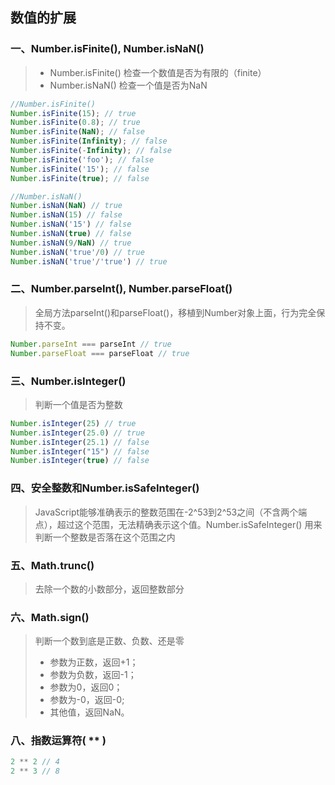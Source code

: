 ## **数值的扩展**

### 一、Number.isFinite(), Number.isNaN()
> * Number.isFinite()  检查一个数值是否为有限的（finite）
> * Number.isNaN()  检查一个值是否为NaN

```javascript
//Number.isFinite()
Number.isFinite(15); // true
Number.isFinite(0.8); // true
Number.isFinite(NaN); // false
Number.isFinite(Infinity); // false
Number.isFinite(-Infinity); // false
Number.isFinite('foo'); // false
Number.isFinite('15'); // false
Number.isFinite(true); // false

//Number.isNaN()
Number.isNaN(NaN) // true
Number.isNaN(15) // false
Number.isNaN('15') // false
Number.isNaN(true) // false
Number.isNaN(9/NaN) // true
Number.isNaN('true'/0) // true
Number.isNaN('true'/'true') // true
```

### 二、Number.parseInt(), Number.parseFloat() 
>全局方法parseInt()和parseFloat()，移植到Number对象上面，行为完全保持不变。
```javascript
Number.parseInt === parseInt // true
Number.parseFloat === parseFloat // true
```

### 三、Number.isInteger()
>判断一个值是否为整数
```javascript
Number.isInteger(25) // true
Number.isInteger(25.0) // true
Number.isInteger(25.1) // false
Number.isInteger("15") // false
Number.isInteger(true) // false
```

### 四、安全整数和Number.isSafeInteger()
>JavaScript能够准确表示的整数范围在-2^53到2^53之间（不含两个端点），超过这个范围，无法精确表示这个值。Number.isSafeInteger() 用来判断一个整数是否落在这个范围之内

### 五、Math.trunc()
>去除一个数的小数部分，返回整数部分

### 六、Math.sign()
>判断一个数到底是正数、负数、还是零
> * 参数为正数，返回+1；
> * 参数为负数，返回-1；
> * 参数为0，返回0；
> * 参数为-0，返回-0;
> * 其他值，返回NaN。



### 八、指数运算符( ** )
```javascript
2 ** 2 // 4
2 ** 3 // 8
```